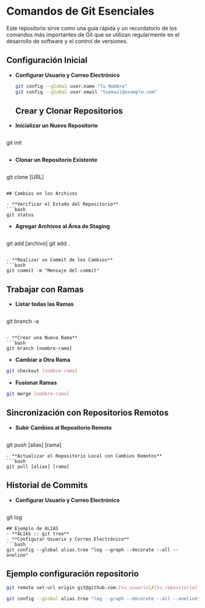 # Comandos de Git Esenciales

Este repositorio sirve como una guía rápida y un recordatorio de los comandos más importantes de Git que se utilizan regularmente en el desarrollo de software y el control de versiones.

## Configuración Inicial

- **Configurar Usuario y Correo Electrónico**
  ```bash
  git config --global user.name "Tu Nombre"
  git config --global user.email "tuemail@example.com"
   ```


  ## Crear y Clonar Repositorios

- **Inicializar un Nuevo Repositorio**
  ```bash
git init
   ```
   ```
- **Clonar un Repositorio Existente**
  ```bash
git clone [URL]
   ```

  ## Cambios en los Archivos

- **Verificar el Estado del Repositorio**
  ```bash
git status
   ```
- **Agregar Archivos al Área de Staging**
  ```bash
git add [archivo]
git add .

   ```

- **Realizar un Commit de los Cambios**
  ```bash
git commit -m "Mensaje del commit"
   ```


  ## Trabajar con Ramas

- **Listar todas las Ramas**
  ```bash
git branch -a
   ```

- **Crear una Nueva Rama**
  ```bash
git branch [nombre-rama]
   ```
  - **Cambiar a Otra Rama**
  ```bash
git checkout [nombre-rama]
   ```
  - **Fusionar Ramas**
  ```bash
git merge [nombre-rama]
   ```
  ## Sincronización con Repositorios Remotos

- **Subir Cambios al Repositorio Remoto**
  ```bash
git push [alias] [rama]

  ```
- **Actualizar el Repositorio Local con Cambios Remotos**
  ```bash
git pull [alias] [rama]

  ```

  ## Historial de Commits

- **Configurar Usuario y Correo Electrónico**
  ```bash
git log
   ```
  ## Ejemplo de ALIAS
- **ALIAS :: git tree**
- **Configurar Usuario y Correo Electrónico**
  ```bash
git config --global alias.tree "log --graph --decorate --all --oneline"

   ```

## Ejemplo configuración repositorio

  ```bash
git remote set-url origin git@github.com:[tu_usuario]/[tu_repositorio].git


   ```
  ```bash
git config --global alias.tree "log --graph --decorate --all --oneline"

   ```


